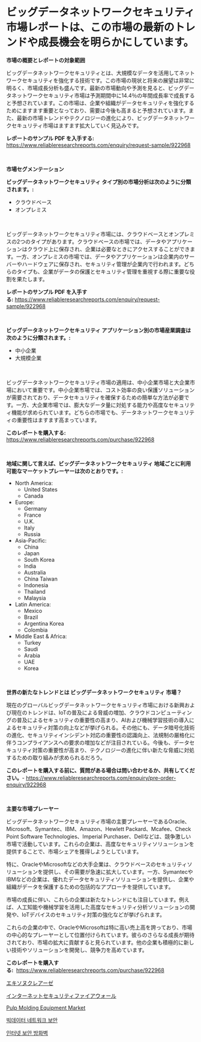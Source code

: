 <p><h1>ビッグデータネットワークセキュリティ市場レポートは、この市場の最新のトレンドや成長機会を明らかにしています。</h1></p><p><strong>市場の概要とレポートの対象範囲</strong></p>
<p><p>ビッグデータネットワークセキュリティとは、大規模なデータを活用してネットワークセキュリティを強化する技術です。この市場の現状と将来の展望は非常に明るく、市場成長分析も盛んです。最新の市場動向や予測を見ると、ビッグデータネットワークセキュリティ市場は予測期間中に14.4％の年間成長率で成長すると予想されています。この市場は、企業や組織がデータセキュリティを強化するためにますます重要となっており、需要は今後も高まると予想されています。また、最新の市場トレンドやテクノロジーの進化により、ビッグデータネットワークセキュリティ市場はますます拡大していく見込みです。</p></p>
<p><strong>レポートのサンプル PDF を入手する:</strong> <a href="https://www.reliableresearchreports.com/enquiry/request-sample/922968">https://www.reliableresearchreports.com/enquiry/request-sample/922968</a></p>
<p>&nbsp;</p>
<p><strong>市場セグメンテーション</strong></p>
<p><strong>ビッグデータネットワークセキュリティ タイプ別の市場分析は次のように分類されます。:</strong></p>
<p><ul><li>クラウドベース</li><li>オンプレミス</li></ul></p>
<p>&nbsp;</p>
<p><p>ビッグデータネットワークセキュリティ市場には、クラウドベースとオンプレミスの2つのタイプがあります。クラウドベースの市場では、データやアプリケーションはクラウド上に保存され、企業は必要なときにアクセスすることができます。一方、オンプレミスの市場では、データやアプリケーションは企業内のサーバーやハードウェアに保存され、セキュリティ管理が企業内で行われます。どちらのタイプも、企業がデータの保護とセキュリティ管理を重視する際に重要な役割を果たします。</p></p>
<p><strong>レポートのサンプル PDF を入手する:</strong>&nbsp;<a href="https://www.reliableresearchreports.com/enquiry/request-sample/922968">https://www.reliableresearchreports.com/enquiry/request-sample/922968</a></p>
<p>&nbsp;</p>
<p><strong> ビッグデータネットワークセキュリティ アプリケーション別の市場産業調査は次のように分類されます。:</strong></p>
<p><ul><li>中小企業</li><li>大規模企業</li></ul></p>
<p>&nbsp;</p>
<p><p>ビッグデータネットワークセキュリティ市場の適用は、中小企業市場と大企業市場において重要です。中小企業市場では、コスト効率の良い保護ソリューションが需要されており、データセキュリティを確保するための簡単な方法が必要です。一方、大企業市場では、膨大なデータ量に対処する能力や高度なセキュリティ機能が求められています。どちらの市場でも、データネットワークセキュリティの重要性はますます高まっています。</p></p>
<p><strong>このレポートを購入する:</strong>&nbsp; <a href="https://www.reliableresearchreports.com/purchase/922968">https://www.reliableresearchreports.com/purchase/922968</a></p>
<p>&nbsp;</p>
<p><strong>地域に関して言えば、ビッグデータネットワークセキュリティ 地域ごとに利用可能なマーケットプレーヤーは次のとおりです。:</strong></p>
<p><ul>
    <li>
        North America:
        <ul>
            <li>United States</li>
            <li>Canada</li>
        </ul>
    </li>
    <li>
        Europe:
        <ul>
            <li>Germany</li>
            <li>France</li>
            <li>U.K.</li>
            <li>Italy</li>
            <li>Russia</li>
        </ul>
    </li>
    <li>
        Asia-Pacific:
        <ul>
            <li>China</li>
            <li>Japan</li>
            <li>South Korea</li>
            <li>India</li>
            <li>Australia</li>
            <li>China Taiwan</li>
            <li>Indonesia</li>
            <li>Thailand</li>
            <li>Malaysia</li>
        </ul>
    </li>
    <li>
        Latin America:
        <ul>
            <li>Mexico</li>
            <li>Brazil</li>
            <li>Argentina Korea</li>
            <li>Colombia</li>
        </ul>
    </li>
    <li>
        Middle East & Africa:
        <ul>
            <li>Turkey</li>
            <li>Saudi</li>
            <li>Arabia</li>
            <li>UAE</li>
            <li>Korea</li>
        </ul>
    </li>
    </ul></p>
<p>&nbsp;</p>
<p><strong>世界の新たなトレンドとは ビッグデータネットワークセキュリティ 市場？</strong></p>
<p><p>現在のグローバルビッグデータネットワークセキュリティ市場における新興および現在のトレンドは、IoTの普及による脅威の増加、クラウドコンピューティングの普及によるセキュリティの重要性の高まり、AIおよび機械学習技術の導入によるセキュリティ対策の向上などが挙げられる。その他にも、データ暗号化技術の進化、セキュリティインシデント対応の重要性の認識向上、法規制の厳格化に伴うコンプライアンスへの要求の増加などが注目されている。今後も、データセキュリティ対策の重要性が高まり、テクノロジーの進化に伴い新たな脅威に対処するための取り組みが求められるだろう。</p></p>
<p><strong>このレポートを購入する前に、質問がある場合は問い合わせるか、共有してください。</strong>- <a href="https://www.reliableresearchreports.com/enquiry/pre-order-enquiry/922968">https://www.reliableresearchreports.com/enquiry/pre-order-enquiry/922968</a></p>
<p>&nbsp;</p>
<p><strong>主要な市場プレーヤー</strong></p>
<p><p>ビッグデータネットワークセキュリティ市場の主要プレーヤーであるOracle、Microsoft、Symantec、IBM、Amazon、Hewlett Packard、Mcafee、Check Point Software Technologies、Imperial Purchaser、Dellなどは、競争激しい市場で活動しています。これらの企業は、高度なセキュリティソリューションを提供することで、市場シェアを獲得しようとしています。</p><p>特に、OracleやMicrosoftなどの大手企業は、クラウドベースのセキュリティソリューションを提供し、その需要が急速に拡大しています。一方、SymantecやIBMなどの企業は、優れたデータセキュリティソリューションを提供し、企業や組織がデータを保護するための包括的なアプローチを提供しています。</p><p>市場の成長に伴い、これらの企業は新たなトレンドにも注目しています。例えば、人工知能や機械学習を活用した高度なセキュリティ分析ソリューションの開発や、IoTデバイスのセキュリティ対策の強化などが挙げられます。</p><p>これらの企業の中で、OracleやMicrosoftは特に高い売上高を誇っており、市場の中心的なプレーヤーとして位置付けられています。彼らのさらなる成長が期待されており、市場の拡大に貢献すると見られています。他の企業も積極的に新しい技術やソリューションを開発し、競争力を高めています。</p></p>
<p><strong>このレポートを購入する:</strong>&nbsp;&nbsp;<a href="https://www.reliableresearchreports.com/purchase/922968">https://www.reliableresearchreports.com/purchase/922968</a></p>
<p><p><a href="https://github.com/mohamedbakry57/Market-Research-Report-List-2/blob/main/8843828182603.md">エキソヌクレアーゼ</a></p><p><a href="https://github.com/lababdou/Market-Research-Report-List-2/blob/main/2051036182604.md">インターネットセキュリティファイアウォール</a></p><p><a href="https://issuu.com/reportprime-2/docs/pulp-molding-equipment-market-size-2030.pptx">Pulp Molding Equipment Market</a></p><p><a href="https://github.com/sougarounis/Market-Research-Report-List-2/blob/main/1505998182600.md">빅데이터 네트워크 보안</a></p><p><a href="https://github.com/laholand/Market-Research-Report-List-2/blob/main/6709867182599.md">인터넷 보안 방화벽</a></p></p>